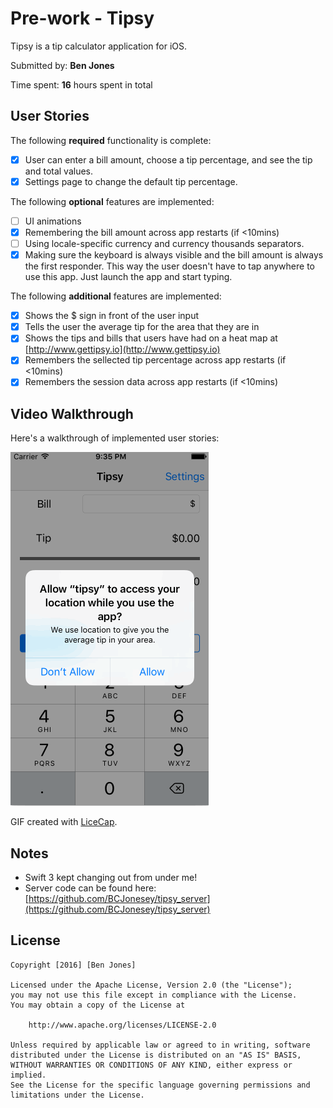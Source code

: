 # Pre-work - Tipsy

Tipsy is a tip calculator application for iOS.

Submitted by: **Ben Jones**

Time spent: **16** hours spent in total

## User Stories

The following **required** functionality is complete:

* [x] User can enter a bill amount, choose a tip percentage, and see the tip and total values.
* [x] Settings page to change the default tip percentage.

The following **optional** features are implemented:
* [ ] UI animations
* [x] Remembering the bill amount across app restarts (if <10mins)
* [ ] Using locale-specific currency and currency thousands separators.
* [x] Making sure the keyboard is always visible and the bill amount is always the first responder. This way the user doesn't have to tap anywhere to use this app. Just launch the app and start typing.

The following **additional** features are implemented:

* [x] Shows the $ sign in front of the user input
* [x] Tells the user the average tip for the area that they are in
* [x] Shows the tips and bills that users have had on a heat map at [http://www.gettipsy.io](http://www.gettipsy.io)
* [x] Remembers the sellected tip percentage across app restarts (if <10mins)
* [x] Remembers the session data across app restarts (if <10mins)

## Video Walkthrough 

Here's a walkthrough of implemented user stories:

<img src='https://github.com/BCJonesey/tipsy/blob/master/tipsy.gif' title='Video Walkthrough' width='' alt='Video Walkthrough' />

GIF created with [LiceCap](http://www.cockos.com/licecap/).

## Notes

* Swift 3 kept changing out from under me!
* Server code can be found here: [https://github.com/BCJonesey/tipsy_server](https://github.com/BCJonesey/tipsy_server)

## License

    Copyright [2016] [Ben Jones]

    Licensed under the Apache License, Version 2.0 (the "License");
    you may not use this file except in compliance with the License.
    You may obtain a copy of the License at

        http://www.apache.org/licenses/LICENSE-2.0

    Unless required by applicable law or agreed to in writing, software
    distributed under the License is distributed on an "AS IS" BASIS,
    WITHOUT WARRANTIES OR CONDITIONS OF ANY KIND, either express or implied.
    See the License for the specific language governing permissions and
    limitations under the License.
